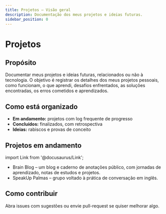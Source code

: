 ```yaml
---
title: Projetos – Visão geral
description: Documentação dos meus projetos e ideias futuras.
sidebar_position: 0
---
```


# Projetos

## Propósito

Documentar meus projetos e ideias futuras, relacionados ou não à tecnologia. O objetivo é registrar os detalhes dos meus projetos pessoais, como funcionam, o que aprendi, desafios enfrentados, as soluções encontradas, os erros cometidos e aprendizados.

## Como está organizado

- **Em andamento:** projetos com log frequente de progresso
- **Concluídos:** finalizados, com retrospectiva
- **Ideias:** rabiscos e provas de conceito

## Projetos em andamento

import Link from '@docusaurus/Link';

<ul>
  <li>
    <Link to="/blog/welcome">Brain Blog</Link> – um blog e caderno de anotações público, com jornadas de aprendizado, notas de estudos e projetos.
  </li>
  <li>
    <Link to="/notes/projects/speakup-palmas">SpeakUp Palmas</Link> – grupo voltado à prática de conversação em inglês.
  </li>
</ul>

## Como contribuir

Abra issues com sugestões ou envie pull-request se quiser melhorar algo.
